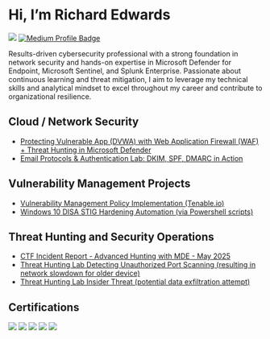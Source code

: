 # Hi, I’m Richard Edwards 
<a href="https://www.linkedin.com/in/richard-demetrius-edwards/"><img src="https://img.shields.io/badge/-LinkedIn-0072b1?&style=for-the-badge&logo=linkedin&logoColor=white" /></a>
<a href="https://medium.com/@richard.demetrius" target="_blank">
  <img src="https://img.shields.io/badge/-Medium-000000?style=for-the-badge&logo=medium&logoColor=white" alt="Medium Profile Badge">
</a>

Results-driven cybersecurity professional with a strong foundation in network security and hands-on expertise in Microsoft Defender for Endpoint, Microsoft Sentinel, and Splunk Enterprise. Passionate about continuous learning and threat mitigation, I aim to leverage my technical skills and analytical mindset to excel throughout my career and contribute to organizational resilience.

## Cloud / Network Security 

* <a href="https://github.com/RichardE-cr/Cloud-Web-Security-Lab-with-Waf-and-Mde">Protecting Vulnerable App (DVWA) with Web Application Firewall (WAF) + Threat Hunting in Microsoft Defender</a>
* <a href="https://github.com/RichardE-cr/Email-Protocols-Authentication-Lab-SPF-DKIM-DMARC-in-Action">Email Protocols & Authentication Lab: DKIM, SPF, DMARC in Action</a>

## Vulnerability Management Projects

* <a href="https://github.com/RichardE-cr/Vulnerability-Management-Program-Implementation">Vulnerability Management Policy Implementation (Tenable.io)</a>
* <a href="https://github.com/RichardE-cr/STIG-Implementations">Windows 10 DISA STIG Hardening Automation (via Powershell scripts)</a>


## Threat Hunting and Security Operations

* <a href="https://github.com/RichardE-cr/CTF-Incident-Response-Report">CTF Incident Report - Advanced Hunting with MDE - May 2025</a>
* <a href="https://github.com/RichardE-cr/Threat-Hunting-Lab-Detecting-Unauthorized-Port-Scanning">Threat Hunting Lab Detecting Unauthorized Port Scanning (resulting in network slowdown for older device)</a>
* <a href="https://github.com/RichardE-cr/Threat-Hunt-Scenario-Data-Exfiltration">Threat Hunting Lab Insider Threat (potential data exfiltration attempt)</a>



## Certifications

<div>
<img src="https://img.shields.io/badge/-Security%2B-FF0000?&style=for-the-badge&logo=CompTIA&logoColor=white" />
<img src="https://img.shields.io/badge/-Network%2B-FF9900?&style=for-the-badge&logo=CompTIA&logoColor=white" />
<img src="https://img.shields.io/badge/-Splunk_Core_User-000000?&style=for-the-badge&logo=Splunk&logoColor=white" />
<img src="https://img.shields.io/badge/-Azure_Fundamentals-0078D4?&style=for-the-badge&logo=Microsoft%20Azure&logoColor=white" />
<img src="https://img.shields.io/badge/-Professional_Scrum_Master_I-6DB33F?&style=for-the-badge&logo=Scrum&logoColor=white" />
</div>

